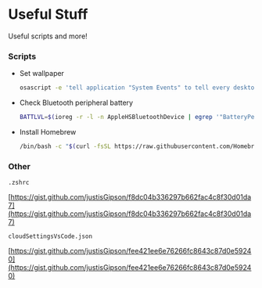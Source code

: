 # Useful Stuff

Useful scripts and more!

### Scripts

- Set wallpaper

    ```bash
    osascript -e 'tell application "System Events" to tell every desktop to set picture to "/Users/justisgipson/Desktop/Other/Wallpapers/peaks.jpg" as POSIX file'
    ```

- Check Bluetooth peripheral battery

    ```bash
    BATTLVL=$(ioreg -r -l -n AppleHSBluetoothDevice | egrep '"BatteryPercent" = |^ \| "Bluetooth Product Name" = '| sed 's/ | "Bluetooth Product Name" = "Magic Mouse 2"/ \| Mouse:/' | sed 's/ | "Bluetooth Product Name" = "Magic Keyboard with Numeric Keypad"/ \| Keyboard:/'| sed 's/ | | "BatteryPercent" = / /'); echo $BATTLVL```
    ```

- Install Homebrew

    ```bash
    /bin/bash -c "$(curl -fsSL https://raw.githubusercontent.com/Homebrew/install/master/install.sh)"
    ```

### Other

`.zshrc`

[https://gist.github.com/justisGipson/f8dc04b336297b662fac4c8f30d01da7](https://gist.github.com/justisGipson/f8dc04b336297b662fac4c8f30d01da7)

`cloudSettingsVsCode.json`

[https://gist.github.com/justisGipson/fee421ee6e76266fc8643c87d0e59240](https://gist.github.com/justisGipson/fee421ee6e76266fc8643c87d0e59240)